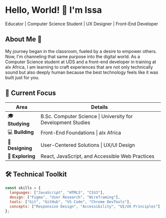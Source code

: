 # Hello, World! 👋 I'm Issa

Educator | Computer Science Student | UX Designer | Front-End Developer

## About Me 🎯

My journey began in the classroom, fueled by a desire to empower others. Now, I'm channeling that same purpose into the digital world. As a Computer Science student at UDS and a front-end developer in training at alx Africa, I am learning to craft experiences that are not only technically sound but also deeply human because the best technology feels like it was built just for you.

## 🚀 Current Focus

| Area | Details |
|------|---------|
| 🎓 **Studying** | B.Sc. Computer Science \| University for Development Studies |
| 💻 **Building** | Front-End Foundations \| alx Africa |
| 🎨 **Designing** | User-Centered Solutions \| UX/UI Design |
| 🔭 **Exploring** | React, JavaScript, and Accessible Web Practices |

## 🛠️ Technical Toolkit

```javascript
const skills = {
  languages: ["JavaScript", "HTML5", "CSS3"],
  design: ["Figma", "User Research", "Wireframing"],
  tools: ["Git", "GitHub", "VS Code", "Chrome DevTools"],
  concepts: ["Responsive Design", "Accessibility", "UI/UX Principles"]
};
